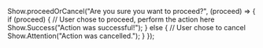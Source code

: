 Show.proceedOrCancel("Are you sure you want to proceed?", (proceed) => {
  if (proceed) {
    // User chose to proceed, perform the action here
    Show.Success("Action was successful!");
  } else {
    // User chose to cancel
    Show.Attention("Action was cancelled.");
  }
});

